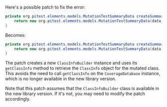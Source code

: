 Here's a possible patch to fix the error:
```java
private org.pitest.elements.models.MutationTestSummaryData createSummaryData(final org.pitest.coverage.CoverageDatabase coverage, final org.pitest.mutationtest.ClassMutationResults data) {
    return new org.pitest.elements.models.MutationTestSummaryData(data.getFileName(), data.getMutations(), coverage.getClassInfo(java.util.Collections.singleton(data.getMutatedClass())));
}
```

Becomes:
```java
private org.pitest.elements.models.MutationTestSummaryData createSummaryData(final org.pitest.coverage.CoverageDatabase coverage, final org.pitest.mutationtest.ClassMutationResults data) {
    return new org.pitest.elements.models.MutationTestSummaryData(data.getFileName(), data.getMutations(), org.pitest.classinfo.ClassInfoBuilder.getClassInfo(data.getMutatedClass().getName(), coverage.getClassInfo(java.util.Collections.singleton(data.getMutatedClass()))));
}
```
The patch creates a new `ClassInfoBuilder` instance and uses its `getClassInfo` method to retrieve the `ClassInfo` object for the mutated class. This avoids the need to call `getClassInfo` on the `CoverageDatabase` instance, which is no longer available in the new library version.


Note that this patch assumes that the `ClassInfoBuilder` class is available in the new library version. If it's not, you may need to modify the patch accordingly.